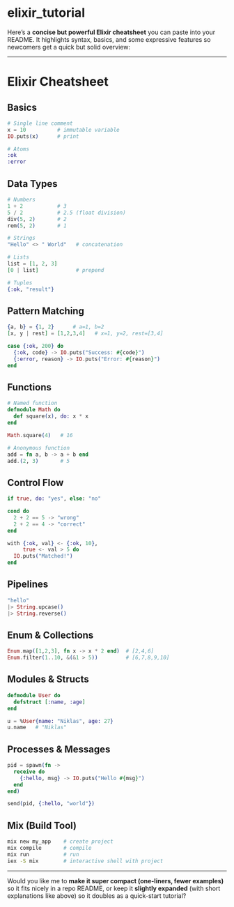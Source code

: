 # elixir_tutorial

Here’s a **concise but powerful Elixir cheatsheet** you can paste into your README. It highlights syntax, basics, and some expressive features so newcomers get a quick but solid overview:

---

# Elixir Cheatsheet

## Basics

```elixir
# Single line comment
x = 10          # immutable variable
IO.puts(x)      # print

# Atoms
:ok
:error
```

## Data Types

```elixir
# Numbers
1 + 2           # 3
5 / 2           # 2.5 (float division)
div(5, 2)       # 2
rem(5, 2)       # 1

# Strings
"Hello" <> " World"   # concatenation

# Lists
list = [1, 2, 3]
[0 | list]            # prepend

# Tuples
{:ok, "result"}
```

## Pattern Matching

```elixir
{a, b} = {1, 2}      # a=1, b=2
[x, y | rest] = [1,2,3,4]   # x=1, y=2, rest=[3,4]

case {:ok, 200} do
  {:ok, code} -> IO.puts("Success: #{code}")
  {:error, reason} -> IO.puts("Error: #{reason}")
end
```

## Functions

```elixir
# Named function
defmodule Math do
  def square(x), do: x * x
end

Math.square(4)   # 16

# Anonymous function
add = fn a, b -> a + b end
add.(2, 3)       # 5
```

## Control Flow

```elixir
if true, do: "yes", else: "no"

cond do
  2 + 2 == 5 -> "wrong"
  2 + 2 == 4 -> "correct"
end

with {:ok, val} <- {:ok, 10},
     true <- val > 5 do
  IO.puts("Matched!")
end
```

## Pipelines

```elixir
"hello"
|> String.upcase()
|> String.reverse()
```

## Enum & Collections

```elixir
Enum.map([1,2,3], fn x -> x * 2 end)  # [2,4,6]
Enum.filter(1..10, &(&1 > 5))         # [6,7,8,9,10]
```

## Modules & Structs

```elixir
defmodule User do
  defstruct [:name, :age]
end

u = %User{name: "Niklas", age: 27}
u.name   # "Niklas"
```

## Processes & Messages

```elixir
pid = spawn(fn ->
  receive do
    {:hello, msg} -> IO.puts("Hello #{msg}")
  end
end)

send(pid, {:hello, "world"})
```

## Mix (Build Tool)

```bash
mix new my_app    # create project
mix compile       # compile
mix run           # run
iex -S mix        # interactive shell with project
```

---

Would you like me to **make it super compact (one-liners, fewer examples)** so it fits nicely in a repo README, or keep it **slightly expanded** (with short explanations like above) so it doubles as a quick-start tutorial?


